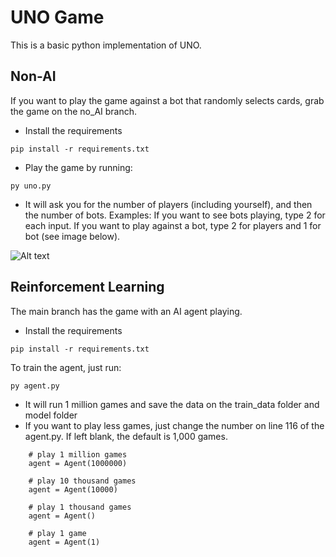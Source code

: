 # UNO Game

This is a basic python implementation of UNO.

## Non-AI
If you want to play the game against a bot that randomly selects cards, grab the game on the no_AI branch.
- Install the requirements
```
pip install -r requirements.txt
```
- Play the game by running:
```
py uno.py
```
- It will ask you for the number of players (including yourself), and then the number of bots. Examples:
If you want to see bots playing, type 2 for each input. If you want to play against a bot, type 2 for players and 1 for bot (see image below).

![Alt text](image.png)

## Reinforcement Learning
The main branch has the game with an AI agent playing.
- Install the requirements
```
pip install -r requirements.txt
```
To train the agent, just run:
```
py agent.py
```
- It will run 1 million games and save the data on the train_data folder and model folder
- If you want to play less games, just change the number on line 116 of the agent.py. If left blank, the default is 1,000 games.
```
    # play 1 million games
    agent = Agent(1000000)
    
    # play 10 thousand games
    agent = Agent(10000)
    
    # play 1 thousand games
    agent = Agent()
    
    # play 1 game
    agent = Agent(1)
```